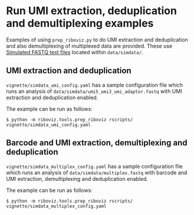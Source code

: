 # Run UMI extraction, deduplication and demultiplexing examples

Examples of using `prep_riboviz.py` to do UMI extraction and deduplication and also demultiplexing of multiplexed data are provided. These use [Simulated FASTQ test files](./data.md#simulated-fastq-test-files) located within `data/simdata/`.

## UMI extraction and deduplication

`vignette/simdata_umi_config.yaml` has a sample configuration file which runs an analysis of `data/simdata/umi5_umi3_umi_adaptor.fastq` with UMI extraction and deduplication enabled.

The example can be run as follows:

```console
$ python -m riboviz.tools.prep_riboviz rscripts/ vignette/simdata_umi_config.yaml 
```

## Barcode and UMI extraction, demultiplexing and deduplication

`vignette/simdata_multiplex_config.yaml` has a sample configuration file which runs an analysis of `data/simdata/multiplex.fastq` with barcode and UMI extraction, demultiplexing and deduplication enabled.

The example can be run as follows:

```console
$ python -m riboviz.tools.prep_riboviz rscripts/ vignette/simdata_multiplex_config.yaml 
```

